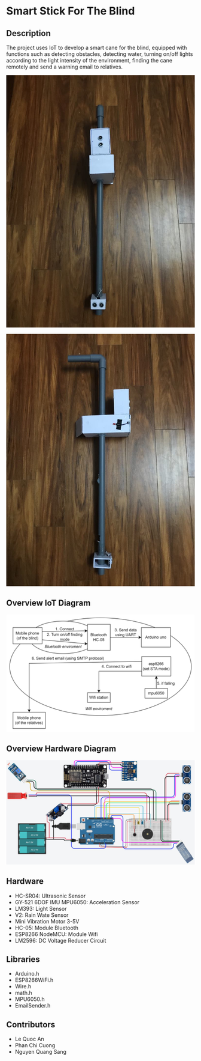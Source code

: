 # Smart Stick For The Blind

## Description
The project uses IoT to develop a smart cane for the blind, equipped with functions such as detecting obstacles, detecting water, turning on/off lights according to the light intensity of the environment, finding the cane remotely and send a warning email to relatives.

![Smart Stick](https://github.com/quocan0108/smart-stick-for-the-blind/blob/main/Image/stick-1.jfif)

![Smart Stick](https://github.com/quocan0108/smart-stick-for-the-blind/blob/main/Image/stick-2.jfif)

## Overview IoT Diagram
![Smart Stick](https://github.com/quocan0108/smart-stick-for-the-blind/blob/main/Image/IoT-diagram.png)
## Overview Hardware Diagram
![Smart Stick](https://github.com/quocan0108/smart-stick-for-the-blind/blob/main/Image/hardware-diagram.jfif)
## Hardware
- HC-SR04: Ultrasonic Sensor
- GY-521 6DOF IMU MPU6050: Acceleration Sensor
- LM393: Light Sensor
- V2: Rain Wate Sensor
- Mini Vibration Motor 3-5V
- HC-05: Module Bluetooth
- ESP8266 NodeMCU: Module Wifi
- LM2596: DC Voltage Reducer Circuit

## Libraries
- Arduino.h 
- ESP8266WiFi.h
- Wire.h
- math.h
- MPU6050.h
- EmailSender.h

## Contributors
- Le Quoc An
- Phan Chi Cuong
- Nguyen Quang Sang
